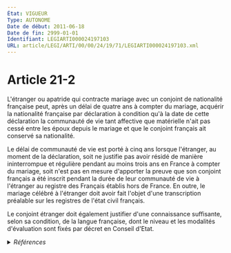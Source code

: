```yaml
---
État: VIGUEUR
Type: AUTONOME
Date de début: 2011-06-18
Date de fin: 2999-01-01
Identifiant: LEGIARTI000024197103
URL: article/LEGI/ARTI/00/00/24/19/71/LEGIARTI000024197103.xml
---
```


<h1>Article 21-2</h1>

L'étranger ou apatride qui contracte mariage avec un conjoint de nationalité
française peut, après un délai de quatre ans à compter du mariage, acquérir la
nationalité française par déclaration à condition qu'à la date de cette
déclaration la communauté de vie tant affective que matérielle n'ait pas cessé
entre les époux depuis le mariage et que le conjoint français ait conservé sa
nationalité.<br />

Le délai de communauté de vie est porté à cinq ans lorsque l'étranger, au moment
de la déclaration, soit ne justifie pas avoir résidé de manière ininterrompue et
régulière pendant au moins trois ans en France à compter du mariage, soit n'est
pas en mesure d'apporter la preuve que son conjoint français a été inscrit
pendant la durée de leur communauté de vie à l'étranger au registre des Français
établis hors de France. En outre, le mariage célébré à l'étranger doit avoir
fait l'objet d'une transcription préalable sur les registres de l'état civil
français.<br />

Le conjoint étranger doit également justifier d'une connaissance suffisante,
selon sa condition, de la langue française, dont le niveau et les modalités
d'évaluation sont fixés par décret en Conseil d'Etat.


<details>
  <summary><em>Références</em></summary>

  <h2>Articles faisant référence à l'article</h2>
  
  <ul>
    <li>
      <a href="https://legal.tricoteuses.fr//redirection/LEGIARTI000024193054?vers=git&vers=legifrance">LOI n° 2011-672 du 16 juin 2011 relative à l'immigration, à l'intégration et à la nationalité - article 3 ENTIEREMENT_MODIF</a> MODIFIE source
    </li>
  </ul>
  
  <h2>Références faites par l'article</h2>
  
  <ul>
    <li>
      CONCORDANCE source Code de la nationalité française 37-1
    </li>
    <li>
      1980-04-25 CITATION cible <a href="https://legal.tricoteuses.fr//redirection/LEGIARTI000039348502?vers=git&vers=legifrance">Décret n°80-308 du 25 avril 1980 portant application des articles 98 à 98-4 et 99-1 du code civil relatifs à l'état civil des personnes nées à l'étranger qui acquièrent ou recouvrent la nationalité française et des articles 115 et 116 du code de la nationalité relatifs aux mentions intéressant la nationalité portées en marge des actes de naissance - article 4 AUTONOME VIGUEUR, en vigueur depuis le 2020-01-01</a>
    </li>
    <li>
      1980-04-25 CITATION cible <a href="https://legal.tricoteuses.fr//redirection/LEGIARTI000039348497?vers=git&vers=legifrance">Décret n°80-308 du 25 avril 1980 portant application des articles 98 à 98-4 et 99-1 du code civil relatifs à l'état civil des personnes nées à l'étranger qui acquièrent ou recouvrent la nationalité française et des articles 115 et 116 du code de la nationalité relatifs aux mentions intéressant la nationalité portées en marge des actes de naissance - article 6 AUTONOME MODIFIE, en vigueur du 2020-01-01 au 2020-01-01</a>
    </li>
    <li>
      1993-12-30 CITATION cible <a href="https://legal.tricoteuses.fr//redirection/LEGIARTI000039066646?vers=git&vers=legifrance">Décret n°93-1362 du 30 décembre 1993 relatif aux déclarations de nationalité, aux décisions de naturalisation, de réintégration, de perte, de déchéance et de retrait de la nationalité française - article 10 AUTONOME MODIFIE_MORT_NE, en vigueur du 2020-01-01 au 2019-12-31</a>
    </li>
    <li>
      1993-12-30 CITATION cible <a href="https://legal.tricoteuses.fr//redirection/LEGIARTI000041422074?vers=git&vers=legifrance">Décret n°93-1362 du 30 décembre 1993 relatif aux déclarations de nationalité, aux décisions de naturalisation, de réintégration, de perte, de déchéance et de retrait de la nationalité française - article 14 AUTONOME VIGUEUR, en vigueur depuis le 2020-04-01</a>
    </li>
    <li>
      1993-12-30 CITATION cible <a href="https://legal.tricoteuses.fr//redirection/LEGIARTI000047096151?vers=git&vers=legifrance">Décret n°93-1362 du 30 décembre 1993 relatif aux déclarations de nationalité, aux décisions de naturalisation, de réintégration, de perte, de déchéance et de retrait de la nationalité française - article 14-1 AUTONOME VIGUEUR, en vigueur depuis le 2023-02-06</a>
    </li>
    <li>
      1993-12-30 CITATION cible <a href="https://legal.tricoteuses.fr//redirection/LEGIARTI000047096155?vers=git&vers=legifrance">Décret n°93-1362 du 30 décembre 1993 relatif aux déclarations de nationalité, aux décisions de naturalisation, de réintégration, de perte, de déchéance et de retrait de la nationalité française - article 15 AUTONOME VIGUEUR, en vigueur depuis le 2023-02-06</a>
    </li>
    <li>
      1993-12-30 CITATION cible <a href="https://legal.tricoteuses.fr//redirection/LEGIARTI000049147345?vers=git&vers=legifrance">Décret n°93-1362 du 30 décembre 1993 relatif aux déclarations de nationalité, aux décisions de naturalisation, de réintégration, de perte, de déchéance et de retrait de la nationalité française - article 30 AUTONOME VIGUEUR, en vigueur depuis le 2024-03-01</a>
    </li>
    <li>
      2011-06-16 MODIFIE cible <a href="https://legal.tricoteuses.fr//redirection/LEGIARTI000024193054?vers=git&vers=legifrance">LOI n° 2011-672 du 16 juin 2011 relative à l'immigration, à l'intégration et à la nationalité - article 3 ENTIEREMENT_MODIF</a>
    </li>
    <li>
      2011-10-11 CITATION cible <a href="https://legal.tricoteuses.fr//redirection/LEGIARTI000024660510?vers=git&vers=legifrance">Décret n° 2011-1265 du 11 octobre 2011 relatif au niveau de connaissance de la langue française requis des postulants à la nationalité française au titre des articles 21-2 et 21-24 du code civil et à ses modalités d'évaluation - article 7 AUTONOME VIGUEUR, en vigueur depuis le 2012-01-01</a>
    </li>
    <li>
      2013-08-30 CITATION cible <a href="https://legal.tricoteuses.fr//redirection/LEGIARTI000027915882?vers=git&vers=legifrance">Décret n° 2013-795 du 30 août 2013 modifiant l'article 26 du code civil et tendant à expérimenter de nouvelles modalités d'instruction des demandes de naturalisation et de réintégration ainsi que des déclarations de nationalité souscrites à raison du mariage - article 4 AUTONOME VIGUEUR, en vigueur depuis le 2013-09-01</a>
    </li>
    <li>
      2015-11-05 CITATION cible <a href="https://legal.tricoteuses.fr//redirection/LEGIARTI000034754869?vers=git&vers=legifrance">Décret n° 2015-1423 du 5 novembre 2015 relatif aux exceptions à l'application du droit des usagers de saisir l'administration par voie électronique (ministère de l'intérieur) - article Annexe 1 AUTONOME MODIFIE, en vigueur du 2017-05-11 au 2017-07-01</a>
    </li>
    <li>
      2016-06-29 CITATION cible <a href="https://legal.tricoteuses.fr//redirection/LEGITEXT000032821732?vers=git&vers=legifrance">Décret n° 2016-872 du 29 juin 2016 relatif aux modalités de réception et d'instruction des déclarations de nationalité souscrites en application des articles 21-2, 21-13-1 ou 21-13-2 du code civil VIGUEUR</a>
    </li>
    <li>
      2016-06-29 CITATION cible <a href="https://legal.tricoteuses.fr//redirection/LEGIARTI000032821759?vers=git&vers=legifrance">Décret n° 2016-872 du 29 juin 2016 relatif aux modalités de réception et d'instruction des déclarations de nationalité souscrites en application des articles 21-2, 21-13-1 ou 21-13-2 du code civil - article 7 ENTIEREMENT_MODIF</a>
    </li>
    <li>
      2016-06-29 CITATION cible <a href="https://legal.tricoteuses.fr//redirection/LEGIARTI000032821761?vers=git&vers=legifrance">Décret n° 2016-872 du 29 juin 2016 relatif aux modalités de réception et d'instruction des déclarations de nationalité souscrites en application des articles 21-2, 21-13-1 ou 21-13-2 du code civil - article 8 ENTIEREMENT_MODIF</a>
    </li>
    <li>
      2019-12-30 CITATION cible <a href="https://legal.tricoteuses.fr//redirection/LEGIARTI000039820262?vers=git&vers=legifrance">Décret n° 2019-1507 du 30 décembre 2019 portant modification du décret n° 93-1362 du 30 décembre 1993 modifié relatif aux déclarations de nationalité, aux décisions de naturalisation, de réintégration, de perte, de déchéance et de retrait de la nationalité française - article 2 ENTIEREMENT_MODIF</a>
    </li>
    <li>
      2019-12-30 CITATION cible <a href="https://legal.tricoteuses.fr//redirection/LEGIARTI000039820266?vers=git&vers=legifrance">Décret n° 2019-1507 du 30 décembre 2019 portant modification du décret n° 93-1362 du 30 décembre 1993 modifié relatif aux déclarations de nationalité, aux décisions de naturalisation, de réintégration, de perte, de déchéance et de retrait de la nationalité française - article 4 ENTIEREMENT_MODIF</a>
    </li>
    <li>
      2023-02-03 CITATION cible <a href="https://legal.tricoteuses.fr//redirection/LEGITEXT000047093199?vers=git&vers=legifrance">Décret n° 2023-64 du 3 février 2023 portant création d'un traitement de données à caractère personnel dénommé « NATALI » VIGUEUR</a>
    </li>
    <li>
      2023-02-03 CITATION cible <a href="https://legal.tricoteuses.fr//redirection/LEGIARTI000047093223?vers=git&vers=legifrance">Décret n° 2023-64 du 3 février 2023 portant création d'un traitement de données à caractère personnel dénommé « NATALI » - article 1 AUTONOME VIGUEUR, en vigueur depuis le 2023-02-06</a>
    </li>
    <li>
      2023-02-03 CITATION cible <a href="https://legal.tricoteuses.fr//redirection/LEGITEXT000047093330?vers=git&vers=legifrance">Décret n° 2023-65 du 3 février 2023 portant modification de l'article 26-1 du code civil et du décret n° 93-1362 du 30 décembre 1993 relatif aux déclarations de nationalité, aux décisions de naturalisation, de réintégration, de perte, de déchéance et de retrait de la nationalité française VIGUEUR</a>
    </li>
    <li>
      2023-02-03 CITATION cible <a href="https://legal.tricoteuses.fr//redirection/LEGIARTI000047093416?vers=git&vers=legifrance">Décret n° 2023-65 du 3 février 2023 portant modification de l'article 26-1 du code civil et du décret n° 93-1362 du 30 décembre 1993 relatif aux déclarations de nationalité, aux décisions de naturalisation, de réintégration, de perte, de déchéance et de retrait de la nationalité française - article 32 AUTONOME VIGUEUR, en vigueur depuis le 2023-02-06</a>
    </li>
    <li>
      2023-02-03 CITATION cible <a href="https://legal.tricoteuses.fr//redirection/LEGIARTI000047093360?vers=git&vers=legifrance">Décret n° 2023-65 du 3 février 2023 portant modification de l'article 26-1 du code civil et du décret n° 93-1362 du 30 décembre 1993 relatif aux déclarations de nationalité, aux décisions de naturalisation, de réintégration, de perte, de déchéance et de retrait de la nationalité française - article 4 ENTIEREMENT_MODIF</a>
    </li>
    <li>
      2999-01-01 CITATION cible <a href="https://legal.tricoteuses.fr//redirection/LEGIARTI000032172326?vers=git&vers=legifrance">Code civil - article 21-28 AUTONOME VIGUEUR, en vigueur depuis le 2016-07-01</a>
    </li>
    <li>
      2999-01-01 CITATION cible <a href="https://legal.tricoteuses.fr//redirection/LEGIARTI000006419570?vers=git&vers=legifrance">Code civil - article 21-5 AUTONOME VIGUEUR, en vigueur depuis le 1993-07-23</a>
    </li>
    <li>
      2999-01-01 CITATION cible <a href="https://legal.tricoteuses.fr//redirection/LEGIARTI000039368480?vers=git&vers=legifrance">Code civil - article 26 AUTONOME VIGUEUR, en vigueur depuis le 2020-01-01</a>
    </li>
    <li>
      2999-01-01 CITATION cible <a href="https://legal.tricoteuses.fr//redirection/LEGIARTI000039368394?vers=git&vers=legifrance">Code civil - article 26-3 AUTONOME VIGUEUR, en vigueur depuis le 2020-01-01</a>
    </li>
    <li>
      2999-01-01 CITATION cible <a href="https://legal.tricoteuses.fr//redirection/LEGIARTI000006420179?vers=git&vers=legifrance">Code civil - article 26-4 AUTONOME VIGUEUR, en vigueur depuis le 2006-07-25</a>
    </li>
    <li>
      2999-01-01 CONCORDE cible <a href="https://legal.tricoteuses.fr//redirection/LEGIARTI000006524008?vers=git&vers=legifrance">Code de la nationalité française - article 37-1 AUTONOME ABROGE, en vigueur du 1993-07-23 au 1993-07-23</a>
    </li>
    <li>
      2999-01-01 CITATION cible <a href="https://legal.tricoteuses.fr//redirection/LEGIARTI000042919734?vers=git&vers=legifrance">Code général des impôts - article 958 AUTONOME VIGUEUR, en vigueur depuis le 2021-05-01</a>
    </li>
  </ul>
</details>
